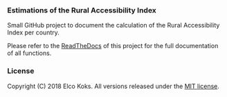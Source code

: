 ### Estimations of the Rural Accessibility Index

Small GitHub project to document the calculation of the Rural Accessibility Index per country.

Please refer to the [ReadTheDocs](http://rai-wb.readthedocs.io/) of this project for the full documentation of all functions. 


### License
Copyright (C) 2018 Elco Koks. All versions released under the [MIT license](LICENSE.md).
